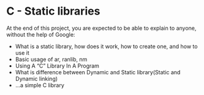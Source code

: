 <h1>C - Static libraries</h1>
</break>

<p>At the end of this project, you are expected to be able to explain to anyone, without the help of Google:</p>
<ul>
<li>What is a static library, how does it work, how to create one, and how to use it</li>
<li>Basic usage of ar, ranlib, nm</li>
<li>Using A “C” Library In A Program</li>
<li>What is difference between Dynamic and Static library(Static and Dynamic linking)</li>
<li>...a simple C library</li>
</ul>
